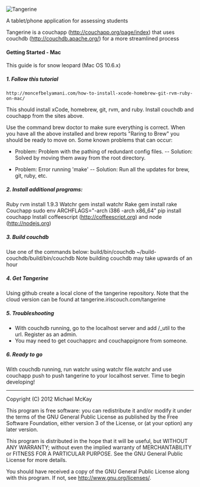 ![Tangerine](https://github.com/Tangerine-Community/Tangerine/raw/develop/app/_attachments/images/tangerine_logo.png)

A tablet/phone application for assessing students

Tangerine is a couchapp (http://couchapp.org/page/index) that uses 
couchdb (http://couchdb.apache.org/) for a more streamlined process

#### Getting Started - Mac
This guide is for snow leopard (Mac OS 10.6.x)

##### 1. Follow this tutorial
    http://moncefbelyamani.com/how-to-install-xcode-homebrew-git-rvm-ruby-on-mac/
This should install xCode, homebrew, git, rvm, and ruby. 
Install couchdb and couchapp from the sites above. 

Use the command
    brew doctor
to make sure everything is correct. When you have all the above installed 
and brew reports "Raring to Brew" you should be ready to move on.
Some known problems that can occur:
- Problem: Problem with the pathing of redundant config files. 
-- Solution: Solved by moving them away from the root directory. 

- Problem: Error running 'make'
-- Solution: Run all the updates for brew, git, ruby, etc.

##### 2. Install additional programs:
Ruby
    rvm install 1.9.3
Watchr
    gem install watchr
Rake
    gem install rake
Couchapp
    sudo env ARCHFLAGS="-arch i386 -arch x86_64" pip install couchapp
Install coffeescript (http://coffeescript.org) and node (http://nodejs.org)

##### 3. Build couchdb
Use one of the commands below:
    build/bin/couchdb
    ~/build-couchdb/build/bin/couchdb
Note building couchdb may take upwards of an hour

##### 4. Get Tangerine
Using github create a local clone of the tangerine repository.
Note that the cloud version can be found at tangerine.iriscouch.com/tangerine

##### 5. Troubleshooting
- With couchdb running, go to the localhost server and add /_util to the url. Register as an admin. 
- You may need to get couchapprc and couchappignore from someone. 

##### 6. Ready to go
With couchdb running, run watchr using 
    watchr file.watchr
and use
    couchapp push
to push tangerine to your localhost server. Time to begin developing!

----

Copyright (C) 2012  Michael McKay

This program is free software: you can redistribute it and/or modify
it under the terms of the GNU General Public License as published by
the Free Software Foundation, either version 3 of the License, or
(at your option) any later version.

This program is distributed in the hope that it will be useful,
but WITHOUT ANY WARRANTY; without even the implied warranty of
MERCHANTABILITY or FITNESS FOR A PARTICULAR PURPOSE.  See the
GNU General Public License for more details.

You should have received a copy of the GNU General Public License
along with this program.  If not, see <http://www.gnu.org/licenses/>.
